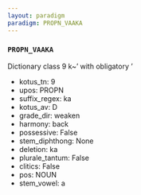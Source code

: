 ```yaml
---
layout: paradigm
paradigm: PROPN_VAAKA
---
```

### ` PROPN_VAAKA `

Dictionary class 9 k~’ with obligatory ’
* kotus_tn: 9
* upos: PROPN
* suffix_regex: ka
* kotus_av: D
* grade_dir: weaken
* harmony: back
* possessive: False
* stem_diphthong: None
* deletion: ka
* plurale_tantum: False
* clitics: False
* pos: NOUN
* stem_vowel: a
